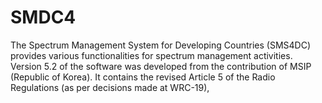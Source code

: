 # SMDC4
The Spectrum Management System for Developing Countries (SMS4DC) provides various functionalities for spectrum management activities. Version 5.2 of the software was developed from the contribution of MSIP (Republic of Korea). It contains the revised Article 5 of the Radio Regulations (as per decisions made at WRC-19),
